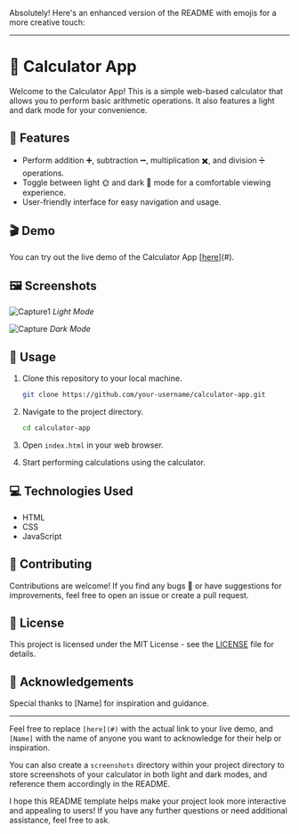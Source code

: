 Absolutely! Here's an enhanced version of the README with emojis for a more creative touch:

---

# 🧮 Calculator App

Welcome to the Calculator App! This is a simple web-based calculator that allows you to perform basic arithmetic operations. It also features a light and dark mode for your convenience. 

## 🌟 Features

- Perform addition ➕, subtraction ➖, multiplication ✖️, and division ➗ operations.
- Toggle between light 🌞 and dark 🌚 mode for a comfortable viewing experience.
- User-friendly interface for easy navigation and usage.

## 🎬 Demo

You can try out the live demo of the Calculator App [[here](https://feven2552.github.io/Simple_Calculator/)](#).

## 🖼️ Screenshots
![Capture1](https://github.com/feven2552/LGMVIP-Web-Task-2/assets/93426602/ff20e1ab-bb24-4b87-bbd0-deb64b9dfa42)
*Light Mode*

![Capture](https://github.com/feven2552/LGMVIP-Web-Task-2/assets/93426602/bfa5361a-4e43-4466-b777-a0e50e1ea412)
*Dark Mode*

## 🚀 Usage

1. Clone this repository to your local machine.
   ```bash
   git clone https://github.com/your-username/calculator-app.git
   ```

2. Navigate to the project directory.
   ```bash
   cd calculator-app
   ```

3. Open `index.html` in your web browser.

4. Start performing calculations using the calculator.

## 💻 Technologies Used

- HTML
- CSS
- JavaScript

## 🤝 Contributing

Contributions are welcome! If you find any bugs 🐛 or have suggestions for improvements, feel free to open an issue or create a pull request.

## 📝 License

This project is licensed under the MIT License - see the [LICENSE](LICENSE) file for details.

## 🙏 Acknowledgements

Special thanks to [Name] for inspiration and guidance.

---

Feel free to replace `[here](#)` with the actual link to your live demo, and `[Name]` with the name of anyone you want to acknowledge for their help or inspiration.

You can also create a `screenshots` directory within your project directory to store screenshots of your calculator in both light and dark modes, and reference them accordingly in the README.

I hope this README template helps make your project look more interactive and appealing to users! If you have any further questions or need additional assistance, feel free to ask.





